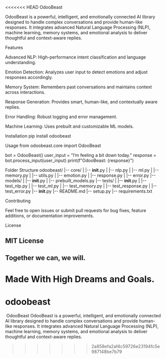 <<<<<<< HEAD
OdooBeast

OdooBeast is a powerful, intelligent, and emotionally connected AI library designed to handle complex conversations and provide human-like responses. It integrates advanced Natural Language Processing (NLP), machine learning, memory systems, and emotional analysis to deliver thoughtful and context-aware replies.

Features

Advanced NLP: High-performance intent classification and language understanding.

Emotion Detection: Analyzes user input to detect emotions and adjust responses accordingly.

Memory System: Remembers past conversations and maintains context across interactions.

Response Generation: Provides smart, human-like, and contextually aware replies.

Error Handling: Robust logging and error management.

Machine Learning: Uses prebuilt and customizable ML models.

Installation 
pip install odoobeast

Usage
from odoobeast.core import OdooBeast

bot = OdooBeast()
user_input = "I’m feeling a bit down today."
response = bot.process_input(user_input)
print(f"OdooBeast: {response}")

Folder Structure
odoobeast/
|-- core/
|   |-- __init__.py
|   |-- nlp.py
|   |-- ml.py
|   |-- memory.py
|   |-- utils.py
|   |-- emotion.py
|   |-- response.py
|   |-- error.py
|-- models/
|   |-- __init__.py
|   |-- prebuilt_models.py
|-- tests/
|   |-- __init__.py
|   |-- test_nlp.py
|   |-- test_ml.py
|   |-- test_memory.py
|   |-- test_response.py
|   |-- test_error.py
|-- __init__.py
|-- README.md
|-- setup.py
|-- requirements.txt

Contributing

Feel free to open issues or submit pull requests for bug fixes, feature additions, or documentation improvements.

License

MIT License
----------------------------------------------------------------------------------------------------------------------------------------
Together we can, we will.
----------------------------------------------------------------------------------------------------------------------------------------
Made With High Dreams and Goals.
=======
# odoobeast
 OdooBeast  OdooBeast is a powerful, intelligent, and emotionally connected AI library designed to handle complex conversations and provide human-like responses. It integrates advanced Natural Language Processing (NLP), machine learning, memory systems, and emotional analysis to deliver thoughtful and context-aware replies.
>>>>>>> 2a858efa2af4c59726e23194fc5e987148be7b79
